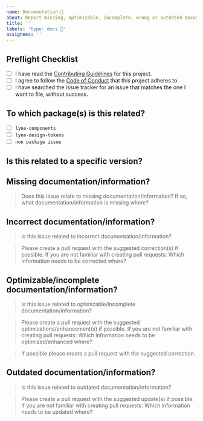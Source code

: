 ```yaml
---
name: Documentation 📖
about: Report missing, optimizable, incomplete, wrong or outdated documentation
title: ''
labels: 'type: docs 📖'
assignees: ''
---
```


<!--

Hi there! 👋🏾 It looks like you were having an issue with our documentation.

If you miss something or you have not yet found an answer to your question the [Lyne Components documentation](https://github.com/lyne-design-system/lyne-components/docs) might hold it.

Maybe also have a quick look at our [documentation issues](https://github.com/lyne-design-system/lyne-components/issues?q=label%3A%22type%3A+docs+%F0%9F%93%96%22+) if your question has been asked/raised before or even might have been solved.

If those resources do not help or if something needs to be optimized/incomplete, is wrong or outdated in our documentation, help us out by filling out some details below!

Feel free to remove the sections that are not relevant.

Thanks in advance!

-->

## Preflight Checklist

<!-- Please ensure you've completed the following steps by replacing [ ] with [x]-->

- [ ] I have read the [Contributing Guidelines](https://github.com/lyne-design-system/lyne-components/blob/master/CONTRIBUTING.md) for this project.
- [ ] I agree to follow the [Code of Conduct](https://github.com/lyne-design-system/lyne-components/blob/master/CODE_OF_CONDUCT.md) that this project adheres to.
- [ ] I have searched the issue tracker for an issue that matches the one I want to file, without success.

## To which package(s) is this related?

<!--
  Add an x in one of the options below, for example:
- [x] package name
-->

- [ ] `lyne-components`
- [ ] `lyne-design-tokens`
- [ ] `non package issue`

## Is this related to a specific version?

<!-- Define the version since the documentation has been missing, optimizable, incomplete, wrong or outdated -->

## Missing documentation/information?

> Does this issue relate to missing documentation/information? If so, what documentation/information is missing where?

<!-- Give us a summary about your issue. Provide as much useful information as you can -->

<!-- Which documentation/information is missing? -->

<!-- Where should this documentation/information go/be added? -->

## Incorrect documentation/information?

> Is this issue related to incorrect documentation/information?

> Please create a pull request with the suggested correction(s) if possible. If you are not familiar with creating pull requests: Which information needs to be corrected where?

<!-- Give us a summary about your issue. Provide as much useful information as you can -->

<!-- Where lies incorrect documentation/information? -->

<!-- What is incorrect (and why)? -->

## Optimizable/incomplete documentation/information?

> Is this issue related to optimizable/incomplete documentation/information?

> Please create a pull request with the suggested optimizations/enhancement(s) if possible. If you are not familiar with creating pull requests: Which information needs to be optimized/enhanced where?

<!-- Give us a summary about your issue. Provide as much useful information as you can -->

<!-- Where lies the optimizable/enhanceable documentation? -->

<!-- What needs to be optimized/enhanced (and why)? -->

> If possible please create a pull request with the suggested correction.

## Outdated documentation/information?

> Is this issue related to outdated documentation/information?

> Please create a pull request with the suggested update(s) if possible. If you are not familiar with creating pull requests: Which information needs to be updated where?

<!-- Give us a summary about your issue. Provide as much useful information as you can -->

<!-- Where lies the documentation which needs to be updated? -->

<!-- What needs to be updated (and why)? -->
